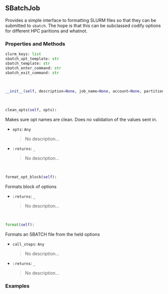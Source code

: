 ## <a id="McUtils.Misc.SBatchHelper.SBatchJob">SBatchJob</a>
Provides a simple interface to formatting SLURM
files so that they can be submitted to `sbatch`.
The hope is that this can be subclassed codify
options for different HPC paritions and whatnot.

### Properties and Methods
```python
slurm_keys: list
sbatch_opt_template: str
sbatch_template: str
sbatch_enter_command: str
sbatch_exit_command: str
```
<a id="McUtils.Misc.SBatchHelper.SBatchJob.__init__" class="docs-object-method">&nbsp;</a>
```python
__init__(self, description=None, job_name=None, account=None, partition=None, mem=None, nodes=None, ntasks_per_node=None, chdir=None, steps=(), **opts): 
```

<a id="McUtils.Misc.SBatchHelper.SBatchJob.clean_opts" class="docs-object-method">&nbsp;</a>
```python
clean_opts(self, opts): 
```
Makes sure opt names are clean.
        Does no validation of the values sent in.
- `opts`: `Any`
    >No description...
- `:returns`: `_`
    >No description...

<a id="McUtils.Misc.SBatchHelper.SBatchJob.format_opt_block" class="docs-object-method">&nbsp;</a>
```python
format_opt_block(self): 
```
Formats block of options
- `:returns`: `_`
    >No description...

<a id="McUtils.Misc.SBatchHelper.SBatchJob.format" class="docs-object-method">&nbsp;</a>
```python
format(self): 
```
Formats an SBATCH file from the held options
- `call_steps`: `Any`
    >No description...
- `:returns`: `_`
    >No description...

### Examples


